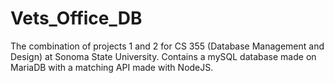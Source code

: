 # Vets_Office_DB
The combination of projects 1 and 2 for CS 355 (Database Management and Design) at Sonoma State University. Contains a mySQL database made on MariaDB with a matching API made with NodeJS.
